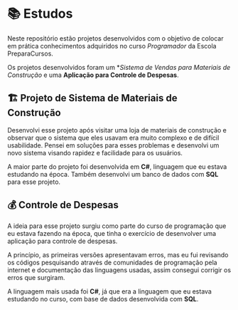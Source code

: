# 📚 Estudos

Neste repositório estão projetos desenvolvidos com o objetivo de colocar em prática conhecimentos adquiridos no curso _Programador_ da Escola PreparaCursos.

Os projetos desenvolvidos foram um **Sistema de Vendas para Materiais de Construção* e uma **Aplicação para Controle de Despesas**.

## 🏗️ Projeto de Sistema de Materiais de Construção

Desenvolvi esse projeto após visitar uma loja de materiais de construção e observar que o sistema que eles usavam era muito complexo e de difícil usabilidade. Pensei em soluções para esses problemas e desenvolvi um novo sistema visando rapidez e facilidade para os usuários.

A maior parte do projeto foi desenvolvida em **C#**, linguagem que eu estava estudando na época. Também desenvolvi um banco de dados com **SQL** para esse projeto.

## 💰 Controle de Despesas

A ideia para esse projeto surgiu como parte do curso de programação que eu estava fazendo na época, que tinha o exercício de desenvolver uma aplicação para controle de despesas.

A princípio, as primeiras versões apresentavam erros, mas eu fui revisando os códigos pesquisando através de comunidades de programação pela internet e documentação das linguagens usadas, assim consegui corrigir os erros que surgiram.

A linguagem mais usada foi **C#**, já que era a linguagem que eu estava estudando no curso, com base de dados desenvolvida com **SQL**.
